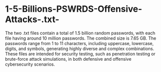 # 1-5-Billions-PSWRDS-Offensive-Attacks-.txt-

The two .txt files contain a total of 1.5 billion random passwords, with each file having around 10 million passwords. The combined size is 7.65 GB. The passwords range from 1 to 11 characters, including uppercase, lowercase, digits, and symbols, generating highly diverse and complex combinations. These files are intended for security testing, such as penetration testing or brute-force attack simulations, in both defensive and offensive cybersecurity scenarios.
